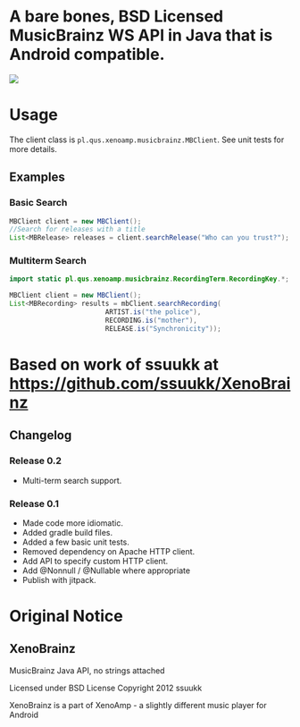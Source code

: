 # A bare bones, BSD Licensed MusicBrainz WS API in Java that is Android compatible.

[![](https://jitpack.io/v/kgilmer/XenoBrainz.svg)](https://jitpack.io/#kgilmer/XenoBrainz)

# Usage

The client class is `pl.qus.xenoamp.musicbrainz.MBClient`. See unit tests for more details.

## Examples

### Basic Search

```java
MBClient client = new MBClient();
//Search for releases with a title
List<MBRelease> releases = client.searchRelease("Who can you trust?");
```

### Multiterm Search

```java
import static pl.qus.xenoamp.musicbrainz.RecordingTerm.RecordingKey.*;

MBClient client = new MBClient();
List<MBRecording> results = mbClient.searchRecording(
                        ARTIST.is("the police"),
                        RECORDING.is("mother"),
                        RELEASE.is("Synchronicity"));
```

# Based on work of ssuukk at https://github.com/ssuukk/XenoBrainz

## Changelog

### Release 0.2
* Multi-term search support.

### Release 0.1
* Made code more idiomatic.
* Added gradle build files.
* Added a few basic unit tests.
* Removed dependency on Apache HTTP client.
* Add API to specify custom HTTP client.
* Add @Nonnull / @Nullable where appropriate
* Publish with jitpack.

# Original Notice

## XenoBrainz

MusicBrainz Java API, no strings attached

Licensed under BSD License
Copyright 2012 ssuukk

XenoBrainz is a part of XenoAmp - a slightly different music player for Android

